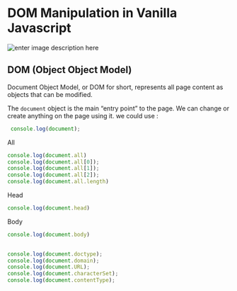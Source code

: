 # DOM Manipulation in Vanilla Javascript

![enter image description here](https://res.cloudinary.com/practicaldev/image/fetch/s--fzU9Q772--/c_imagga_scale,f_auto,fl_progressive,h_900,q_auto,w_1600/https://thepracticaldev.s3.amazonaws.com/i/ern57e4pds7jpp9oq5xy.png)
 

 

## DOM (Object Object Model)


Document Object Model, or DOM for short, represents all page content as objects that can be modified.

The  `document`  object is the main “entry point” to the page. We can change or create anything on the page using it.
we could use : 
```javascript
 console.log(document);
```
 All
```javascript
console.log(document.all)
console.log(document.all[0]);
console.log(document.all[1]);
console.log(document.all[2]);
console.log(document.all.length)

```
Head
```javascript
console.log(document.head)
```
Body
```javascript
console.log(document.body)
```

```javascript
 
console.log(document.doctype);
console.log(document.domain);
console.log(document.URL);
console.log(document.characterSet);
console.log(document.contentType);
```

